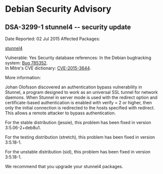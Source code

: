 
Debian Security Advisory
========================


DSA-3299-1 stunnel4 -- security update
--------------------------------------



Date Reported:
02 Jul 2015
Affected Packages:

[stunnel4](https://packages.debian.org/src:stunnel4)

Vulnerable:
Yes
Security database references:
In the Debian bugtracking system: [Bug 785352](https://bugs.debian.org/cgi-bin/bugreport.cgi?bug=785352).  
In Mitre's CVE dictionary: [CVE-2015-3644](https://security-tracker.debian.org/tracker/CVE-2015-3644).  

More information:

Johan Olofsson discovered an authentication bypass vulnerability in
Stunnel, a program designed to work as an universal SSL tunnel for
network daemons. When Stunnel in server mode is used with the redirect
option and certificate-based authentication is enabled with verify = 2
or higher, then only the initial connection is redirected to the hosts
specified with redirect. This allows a remote attacker to bypass
authentication.


For the stable distribution (jessie), this problem has been fixed in
version 3:5.06-2+deb8u1.


For the testing distribution (stretch), this problem has been fixed
in version 3:5.18-1.


For the unstable distribution (sid), this problem has been fixed in
version 3:5.18-1.


We recommend that you upgrade your stunnel4 packages.





